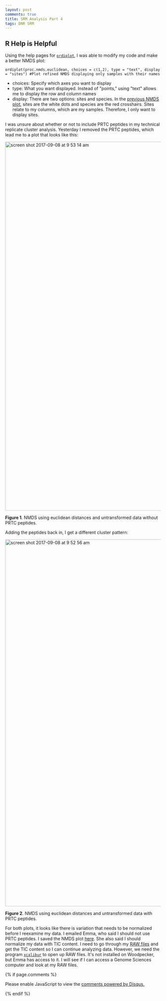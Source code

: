 ```yaml
---
layout: post
comments: true
title: SRM Analysis Part 4
tags: DNR SRM
---
```


## R Help is Helpful

Using the help pages for [`ordiplot`](https://www.rdocumentation.org/packages/vegan/versions/2.4-2/topics/ordiplot), I was able to modify my code and make a better NMDS plot:

```
ordiplot(proc.nmds.euclidean, choices = c(1,2), type = "text", display = "sites") #Plot refined NMDS displaying only samples with their names
```
- choices: Specify which axes you want to display
- type: What you want displayed. Instead of "points," using "text" allows me to display the row and column names
- display: There are two options: sites and species. In the [previous NMDS plot](https://yaaminiv.github.io/SRM-Analysis-Part3/), sites are the white dots and species are the red crosshairs. Sites relate to my columns, which are my samples. Therefore, I only want to display sites.

I was unsure about whether or not to include PRTC peptides in my technical replicate cluster analysis. Yesterday I removed the PRTC peptides, which lead me to a plot that looks like this:

<img width="1194" alt="screen shot 2017-09-08 at 9 53 14 am" src="https://user-images.githubusercontent.com/22335838/30224277-f776515e-9482-11e7-98aa-a7ddb1a06189.png">

**Figure 1**. NMDS using euclidean distances and untransformed data without PRTC peptides.

Adding the peptides back in, I get a different cluster pattern:

<img width="1188" alt="screen shot 2017-09-08 at 9 52 56 am" src="https://user-images.githubusercontent.com/22335838/30224278-f77b6590-9482-11e7-8e4a-01e21a07cdd4.png">

**Figure 2**. NMDS using euclidean distances and untransformed data with PRTC peptides.

For both plots, it looks like there is variation that needs to be normalized before I reexamine my data. I emailed Emma, who said I should not use PRTC peptides. I saved the NMDS plot [here](https://github.com/RobertsLab/project-oyster-oa/blob/master/analyses/DNR_SRM_20170902/2017-09-08-NMDS-TechnicalReplication-NotNormalized.jpeg). She also said I should normalize my data with TIC content. I need to go through my [RAW files](http://owl.fish.washington.edu/spartina/DNR_SRM_20170728/Raw-Files/) and get the TIC content so I can continue analyzing data.  However, we need the program [`xcalibur`](https://www.thermofisher.com/order/catalog/product/OPTON-30487) to open up RAW files. It's not installed on Woodpecker, but Emma has access to it. I will see if I can access a Genome Sciences computer and look at my RAW files.

{% if page.comments %}

<div id="disqus_thread"></div>
<script>

/**
*  RECOMMENDED CONFIGURATION VARIABLES: EDIT AND UNCOMMENT THE SECTION BELOW TO INSERT DYNAMIC VALUES FROM YOUR PLATFORM OR CMS.
*  LEARN WHY DEFINING THESE VARIABLES IS IMPORTANT: https://disqus.com/admin/universalcode/#configuration-variables*/
/*
var disqus_config = function () {
this.page.url = PAGE_URL;  // Replace PAGE_URL with your page's canonical URL variable
this.page.identifier = PAGE_IDENTIFIER; // Replace PAGE_IDENTIFIER with your page's unique identifier variable
};
*/
(function() { // DON'T EDIT BELOW THIS LINE
var d = document, s = d.createElement('script');
s.src = 'https://the-responsible-grad-student.disqus.com/embed.js';
s.setAttribute('data-timestamp', +new Date());
(d.head || d.body).appendChild(s);
})();
</script>
<noscript>Please enable JavaScript to view the <a href="https://disqus.com/?ref_noscript">comments powered by Disqus.</a></noscript>

{% endif %}

<script id="dsq-count-scr" src="//the-responsible-grad-student.disqus.com/count.js" async></script>
